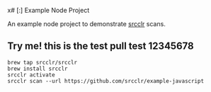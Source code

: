 x# [:] Example Node Project

An example node project to demonstrate [srcclr](https://www.srcclr.com) scans.


## Try me! this is the test pull test 12345678


```
brew tap srcclr/srcclr
brew install srcclr
srcclr activate
srcclr scan --url https://github.com/srcclr/example-javascript
```

